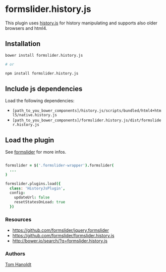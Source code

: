 # formslider.history.js
This plugin uses [history.js](https://github.com/browserstate/history.js/) for history manipulating and supports also older browsers and html4.
## Installation
```bash
bower install formslider.history.js

# or

npm install formslider.history.js
```

## Include js dependencies
Load the following dependencies:
  * `[path_to_you_bower_components]/history.js/scripts/bundled/html4+html5/native.history.js`
  * `[path_to_you_bower_components]/formslider.history.js/dist/formslider.history.js`

## Load the plugin
See [formslider](https://github.com/formslider/jquery.formslider) for more infos.

```coffee

formslider = $('.formslider-wrapper').formslider(
  ...
)

formslider.plugins.load({
  class: 'HistoryJsPlugin',
  config:
    updateUrl: false
    resetStatesOnLoad: true
  })
```

### Resources
  * https://github.com/formslider/jquery.formslider
  * https://github.com/formslider/formslider.history.js
  * http://bower.io/search/?q=formslider.history.js

### Authors

  [Tom Hanoldt](https://www.tomhanoldt.info)
